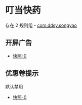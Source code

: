 # 叮当快药

存在 2 规则组 - [com.ddsy.songyao](/src/apps/com.ddsy.songyao.ts)

## 开屏广告

- [快照-0](https://i.gkd.li/import/13048719)

## 优惠卷提示

默认禁用

- [快照-0](https://i.gkd.li/import/13048720)
